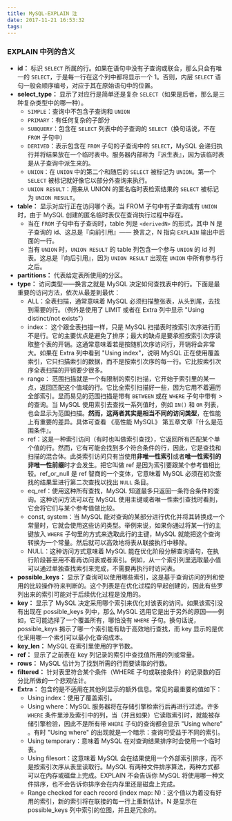 ```yaml
---
title: MySQL-EXPLAIN 注
date: 2017-11-21 16:53:32
tags:
---
```


### EXPLAIN 中列的含义

-  **id：** 标识 `SELECT` 所属的行。如果在语句中没有子查询或联合，那么只会有唯一的 `SELECT`，于是每一行在这个列中都将显示一个 1。否则，内层 `SELECT` 语句一般会顺序编号，对应于其在原始语句中的位置。
-  **select_type：** 显示了对应行是简单还是复杂 `SELECT`（如果是后者，那么是三种复杂类型中的哪一种）。
   -  `SIMPLE`：查询中不包含子查询和 `UNION`
   -  `PRIMARY`：有任何复杂的子部分
   -  `SUBQUERY`：包含在 `SELECT` 列表中的子查询的 `SELECT`（换句话说，不在 `FROM` 子句中）
   -  `DERIVED`：表示包含在 `FROM` 子句的子查询中的 `SELECT`，MySQL 会递归执行并将结果放在一个临时表中。服务器内部称为『派生表』，因为该临时表是从子查询中派生来的。
   -  `UNION`：在 `UNION` 中的第二个和随后的 `SELECT` 被标记为 `UNION`。第一个 `SELECT` 被标记就好像它以部分外查询来执行。
   -  `UNION RESULT`：用来从 UNION 的匿名临时表检索结果的 `SELECT` 被标记为 `UNION RESULT`。
-  **table：** 显示对应行正在访问哪个表。当 FROM 子句中有子查询或有 `UNION` 时，由于 MySQL 创建的匿名临时表仅在查询执行过程中存在。
   -  当在 `FROM` 子句中有子查询时，table 列是 `<derivedN>` 的形式，其中 N 是子查询的 id、这总是『向前引用』—— 换言之，N 指向 `EXPLAIN` 输出中后面的一行。
   -  当有 `UNION` 时，`UNION RESULT` 的 table 列包含一个参与 `UNION` 的 id 列表。这总是『向后引用』，因为 `UNION RESULT` 出现在 `UNION` 中所有参与行之后。
-  **partitions：** 代表给定表所使用的分区。
-  **type：** 访问类型——换言之就是 MySQL 决定如何查找表中的行。下面是最重要的访问方法，依次从最差到最优：
   -  ALL：全表扫描，通常意味着 MySQL 必须扫描整张表，从头到尾，去找到需要的行。（例外是使用了 LIMIT 或者在 Extra 列中显示 "Using distinct/not exists"）
   -  index： 这个跟全表扫描一样，只是 MySQL 扫描表时按索引次序进行而不是行。它的主要优点是避免了排序；最大的缺点是要承担按索引次序读取整个表的开销。这通常意味着若是按随机次序访问行，开销将会非常大。如果在 Extra 列中看到 "Using index"，说明 MySQL 正在使用覆盖索引，它只扫描索引的数据，而不是按索引次序的每一行。它比按索引次序全表扫描的开销要少很多。
   -  range： 范围扫描就是一个有限制的索引扫描，它开始于索引里的某一点，返回匹配这个值域的行。它比全索引扫描好一些，因为它用不着遍历全部索引。显而易见的范围扫描是带有 `BETWEEN` 或在 `WHERE` 子句中带有 > 的查询。当 MySQL 使用索引去查找一系列值时，例如 `IN()` 和 `OR` 列表，也会显示为范围扫描。**然而，这两者其实是相当不同的访问类型**，在性能上有重要的差异。具体可查看 《高性能 MySQL》 第五章文章『什么是范围条件』。
   -  ref：这是一种索引访问（有时也叫做索引查找），它返回所有匹配某个单个值的行。然而，它有可能会找到多个符合条件的行，因此，它是查找和扫描的混合体。此类索引访问只有当使用**非唯一性索引**或者**唯一性索引的非唯一性前缀**时才会发生。把它叫做 ref 是因为索引要跟某个参考值相比较。ref_or_null 是 ref 智商的一个变体，它意味着 MySQL 必须在初次查找的结果里进行第二次查找以找出 `NULL` 条目。
   -  eq_ref：使用这种所有查找，MySQL 知道最多只返回一条符合条件的查询。这种访问方法可以在 MySQL 使用主键或者唯一性索引查找时看到，它会将它们与某个参考值做比较。
   -  const, system：当 MySQL 能对查询的某部分进行优化并将其转换成一个常量时，它就会使用这些访问类型。举例来说，如果你通过将某一行的主键放入 `WHERE` 子句里的方式来选取此行的主键，MySQL 就能把这个查询转换为一个常量。然后就可以高效地将表从联接执行中移除。
   -  NULL：这种访问方式意味着 MySQL 能在优化阶段分解查询语句，在执行阶段甚至用不着再访问表或者索引。例如，从一个索引列里选取最小值可以通过单独查找索引来完成，不需要再执行时访问表。
-  **possible_keys：** 显示了查询可以使用哪些索引，这是基于查询访问的列和使用的比较操作符来判断的。这个列表是在优化过程的早起创建的，因此有些罗列出来的索引可能对于后续优化过程是没用的。
-  **key：** 显示了 MySQL 决定采用哪个索引来优化对该表的访问。如果该索引没有出现在 possible_keys 列中，那么 MySQL 选用它是出于另外的原因——例如，它可能选择了一个覆盖所有，哪怕没有 `WHERE` 子句。换句话说， possible_keys 揭示了哪一个索引能有助于高效地行查找，而 key 显示的是优化采用哪一个索引可以最小化查询成本。
-  **key_len：** MySQL 在索引里使用的字节数。
-  **ref：** 显示了之前表在 key 列记录的索引中查找值所用的列或常量。
-  **rows：** MySQL 估计为了找到所需的行而要读取的行数。
-  **filtered：** 针对表里符合某个条件（WHERE 子句或联接条件）的记录数的百分比所做的一个悲观估计。
-  **Extra：** 包含的是不适用在其他列显示的额外信息。常见的最重要的值如下：
   -  Using index：使用了覆盖索引。
   -  Using where：MySQL 服务器将在存储引擎检索行后再进行过滤。许多 `WHERE` 条件里涉及索引中的列，当（并且如果）它读取索引时，就能被存储引擎检验，因此不是所有带 `WHERE` 子句的查询都会显示 "Using where" 。有时 "Using where" 的出现就是一个暗示：查询可受益于不同的索引。
   -  Using temporary：意味着 MySQL 在对查询结果排序时会使用一个临时表。
   -  Using filesort：这意味着 MySQL 会在结果使用一个外部索引排序，而不是按索引次序从表里读取行。MySQL 有两种文件排序算法，两种方式都可以在内存或磁盘上完成。EXPLAIN 不会告诉你 MySQL 将使用哪一种文件排序，也不会告诉你排序会在内存里还是磁盘上完成。
   -  Range checked for each record (index map: N)：这个值以为着没有好用的索引，新的索引将在联接的每一行上重新估计。N 是显示在 possible_keys 列中索引的位图，并且是冗余的。